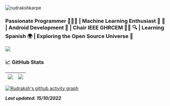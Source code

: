 
 <p align="left"> <img src="https://komarev.com/ghpvc/?username=rudrakshkarpe" alt="rudrakshkarpe" /> </p> 


### Passionate Programmer 🌈🧑‍💻 | Machine Learning Enthusiast 🦿 🧠 | Android Development 📲 | Chair IEEE GHRCEM  🧑‍💼 🔍 | Learning Spanish 🌍 | Exploring the Open Source Universe 🌌

<!-- --- -->
<!-- <img src="https://i.imgur.com/hLwUjJU.png"> -->

<!-- old tech stack without node + sql + tenserflow + react -->
<!-- <img src="https://s3.us-west-2.amazonaws.com/secure.notion-static.com/c9c4c440-fe9d-4a48-a2e7-c058aaefb6ea/LinkedIn__GitHub_Banner__%282%29.gif?X-Amz-Algorithm=AWS4-HMAC-SHA256&X-Amz-Content-Sha256=UNSIGNED-PAYLOAD&X-Amz-Credential=AKIAT73L2G45EIPT3X45%2F20220705%2Fus-west-2%2Fs3%2Faws4_request&X-Amz-Date=20220705T181924Z&X-Amz-Expires=86400&X-Amz-Signature=abbc647955c027b3eef0376f81bee85acdd3b0ae79909c2a87a3e5b07d37e7b5&X-Amz-SignedHeaders=host&response-content-disposition=filename%20%3D%22LinkedIn%2520%252B%2520GitHub%2520Banner%2520%2520%282%29.gif%22&x-id=GetObject" align = "center"> -->

<!-- New tech stack with updated skills -->


[ <img src="https://i.imgur.com/M2KgYG3.gif" align = "center"> ](https://github.com/rudrakshkarpe)


<!-- ![LinkedIn Banner New.png](https://s3-us-west-2.amazonaws.com/secure.notion-static.com/9dcf363c-06b3-4b39-9111-da237e6835e4/LinkedIn_Banner_New.png) -->


<!-- ### 📞 Contact:

| 📧 **Email:** | rudraksh.karpe@gmail.com OR rudraksh.karpe.cs@ghrcem.raisoni.net | 
|:------ | :---- |
| 🌐 **Portfolio**: | https://www.rudrakshkarpe.me/ |
| 👔 **LinkedIn:** | [https://www.linkedin.com/in/rudrakshkarpe](https://www.linkedin.com/in/rudrakshkarpe) |
| 🕊️ **Twitter:** | [https://www.rudrakshkarpe.me/](https://twitter.com/rudrakshkarpe) |
|☁️ **Qwicklabs:** | [Google Cloud Qwicklabs Profile](https://www.cloudskillsboost.google/public_profiles/1252898e-1747-48fb-a418-300179eab8d5) | -->


<!-- --- -->

<!-- ### **📜 Certificates:**

- [What is Data Science?](https://www.coursera.org/account/accomplishments/certificate/34WZNG63XDUA) | **Coursera** | **IBM** [May 2022]
- [Using Python to Interact with the Operating Sysytem](https://www.coursera.org/account/accomplishments/certificate/EMYBHETMEHVG) | **Coursera** | **Google** [March 2022]
- [Introduction to Git and GitHub](https://www.coursera.org/account/accomplishments/certificate/DNVTZ2K7UWZJ) | **Coursera** | **Google** [Feb 2022]
- [Object-Oriented Data Structures in C++](https://www.coursera.org/account/accomplishments/certificate/N3PAJYYSWQJP) | **Coursera** | **University of Illinois at Urbana-Champaign** [March 2021] -->

###  📈 GitHub Stats

| <img src="https://github-readme-stats.vercel.app/api?username=rudrakshkarpe&&show_icons=true&count_private=true&theme=github_dark"> | <img src="https://github-readme-streak-stats.herokuapp.com/?user=rudrakshkarpe&theme=blueberry_duo"/> |
| --- | ---- |

<!-- |<img src="https://github-profile-summary-cards.vercel.app/api/cards/profile-details?username=rudrakshkarpe&theme=vue" align = "left"/> | <img src="https://github-readme-streak-stats.herokuapp.com/?user=rudrakshkarpe&theme=blueberry_duo"/> |
| --- | ---- |
 -->

<!-- Test section -->
<!-- | [![Rudraksh's GitHub stats](https://github-readme-stats.vercel.app/api?username=rudrakshkarpe&theme=github_dark&show_icons=true)](https://github.com/rudrakshkarpe) | [![GitHub Streak](https://github-readme-streak-stats.herokuapp.com/?user=rudrakshkarpe&theme=highcontrast)](https://github.com/rudrakshkarpe)  |
| ------------| ------------- |   -->

<!-- -->

<!-- ### ✍️ Random Dev Quotes and Profile Summary
| ![](https://quotes-github-readme.vercel.app/api?type=horizontal&theme=vue) | <img src="https://github-profile-summary-cards.vercel.app/api/cards/profile-details?username=rudrakshkarpe&theme=vue" align = "left"/> |
| ---- | ---- | -->


 [![Rudraksh's github activity graph](https://activity-graph.herokuapp.com/graph?username=rudrakshkarpe&theme=react-dark	)](http://github.com/rudrakshkarpe)

**_Last updated: 15/10/2022_**

<!-- **_[@rudrakshkarpe](https://www.github.com/rudrakshkarpe)_** -->


 
